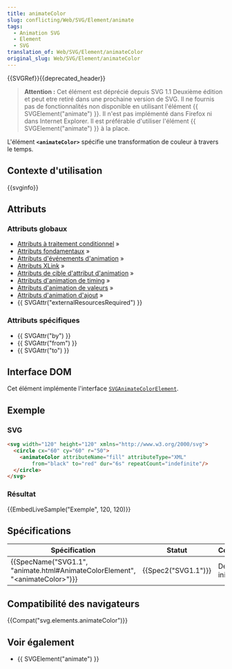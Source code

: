 ```yaml
---
title: animateColor
slug: conflicting/Web/SVG/Element/animate
tags:
  - Animation SVG
  - Element
  - SVG
translation_of: Web/SVG/Element/animateColor
original_slug: Web/SVG/Element/animateColor
---
```

{{SVGRef}}{{deprecated_header}}

> **Attention :** Cet élément est déprécié depuis SVG 1.1 Deuxième édition et peut etre retiré dans une prochaine version de SVG. Il ne fournis pas de fonctionnalités non disponible en utilisant l'élément {{ SVGElement("animate") }}. Il n'est pas implémenté dans Firefox ni dans Internet Explorer. Il est préférable d'utiliser l'élément {{ SVGElement("animate") }} à la place.

L'élément **`<animateColor>`** spécifie une transformation de couleur à travers le temps.

## Contexte d'utilisation

{{svginfo}}

## Attributs

### Attributs globaux

- [Attributs à traitement conditionnel](/fr/docs/Web/SVG/Attribute#ConditionalProccessing) »
- [Attributs fondamentaux](/fr/docs/Web/SVG/Attribute#Core) »
- [Attributs d'événements d'animation](/fr/docs/SVG/Attribute#AnimationEvent) »
- [Attributs XLink](/fr/docs/Web/SVG/Attribute#XLink) »
- [Attributs de cible d'attribut d'animation](/fr/docs/Web/SVG/Attribute#AnimationAttributeTarget) »
- [Attributs d'animation de timing](/fr/docs/SVG/Attribute#AnimationTiming "SVG/Attribute#AnimationTiming") »
- [Attributs d'animation de valeurs](/fr/docs/SVG/Attribute#AnimationValue "SVG/Attribute#AnimationValue") »
- [Attributs d'animation d'ajout](/fr/docs/SVG/Attribute#AnimationAddition "SVG/Attribute#AnimationAddition") »
- {{ SVGAttr("externalResourcesRequired") }}

### Attributs spécifiques

- {{ SVGAttr("by") }}
- {{ SVGAttr("from") }}
- {{ SVGAttr("to") }}

## Interface DOM

Cet élément implémente l'interface [`SVGAnimateColorElement`](/fr/docs/DOM/SVGAnimateColorElement "en/DOM/SVGAnimateColorElement").

## Exemple

### SVG

```html
<svg width="120" height="120" xmlns="http://www.w3.org/2000/svg">
  <circle cx="60" cy="60" r="50">
    <animateColor attributeName="fill" attributeType="XML"
        from="black" to="red" dur="6s" repeatCount="indefinite"/>
  </circle>
</svg>
```

### Résultat

{{EmbedLiveSample("Exemple", 120, 120)}}

## Spécifications

| Spécification                                                                                                | Statut                   | Commentaire         |
| ------------------------------------------------------------------------------------------------------------ | ------------------------ | ------------------- |
| {{SpecName("SVG1.1", "animate.html#AnimateColorElement", "&lt;animateColor&gt;")}} | {{Spec2("SVG1.1")}} | Définition initiale |

## Compatibilité des navigateurs

{{Compat("svg.elements.animateColor")}}

## Voir également

- {{ SVGElement("animate") }}
